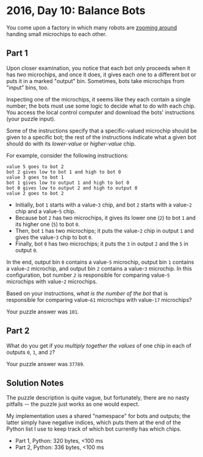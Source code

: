 # 2016, Day 10: Balance Bots

You come upon a factory in which many robots are [zooming around](https://www.youtube.com/watch?v=JnkMyfQ5YfY&t=40) handing small microchips to each other.

## Part 1

Upon closer examination, you notice that each bot only proceeds when it has _two_ microchips, and once it does, it gives each one to a different bot or puts it in a marked "output" bin. Sometimes, bots take microchips from "input" bins, too.

Inspecting one of the microchips, it seems like they each contain a single number; the bots must use some logic to decide what to do with each chip. You access the local control computer and download the bots' instructions (your puzzle input).

Some of the instructions specify that a specific-valued microchip should be given to a specific bot; the rest of the instructions indicate what a given bot should do with its _lower-value_ or _higher-value_ chip.

For example, consider the following instructions:

    value 5 goes to bot 2
    bot 2 gives low to bot 1 and high to bot 0
    value 3 goes to bot 1
    bot 1 gives low to output 1 and high to bot 0
    bot 0 gives low to output 2 and high to output 0
    value 2 goes to bot 2
    

*   Initially, bot `1` starts with a value-`3` chip, and bot `2` starts with a value-`2` chip and a value-`5` chip.
*   Because bot `2` has two microchips, it gives its lower one (`2`) to bot `1` and its higher one (`5`) to bot `0`.
*   Then, bot `1` has two microchips; it puts the value-`2` chip in output `1` and gives the value-`3` chip to bot `0`.
*   Finally, bot `0` has two microchips; it puts the `3` in output `2` and the `5` in output `0`.

In the end, output bin `0` contains a value-`5` microchip, output bin `1` contains a value-`2` microchip, and output bin `2` contains a value-`3` microchip. In this configuration, bot number _`2`_ is responsible for comparing value-`5` microchips with value-`2` microchips.

Based on your instructions, _what is the number of the bot_ that is responsible for comparing value-`61` microchips with value-`17` microchips?

Your puzzle answer was `101`.

## Part 2

What do you get if you _multiply together the values_ of one chip in each of outputs `0`, `1`, and `2`?

Your puzzle answer was `37789`.


## Solution Notes

The puzzle description is quite vague, but fortunately, there are no nasty pitfalls -- the puzzle just works as one would expect.

My implementation uses a shared "namespace" for bots and outputs; the latter simply have negative indices, which puts them at the end of the Python list I use to keep track of which bot currently has which chips.

* Part 1, Python: 320 bytes, <100 ms
* Part 2, Python: 336 bytes, <100 ms
